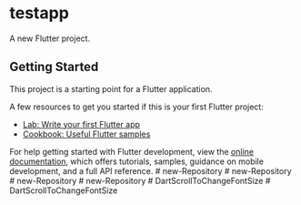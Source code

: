 # testapp

A new Flutter project.

## Getting Started

This project is a starting point for a Flutter application.

A few resources to get you started if this is your first Flutter project:

- [Lab: Write your first Flutter app](https://docs.flutter.dev/get-started/codelab)
- [Cookbook: Useful Flutter samples](https://docs.flutter.dev/cookbook)

For help getting started with Flutter development, view the
[online documentation](https://docs.flutter.dev/), which offers tutorials,
samples, guidance on mobile development, and a full API reference.
#   n e w - R e p o s i t o r y  
 #   n e w - R e p o s i t o r y  
 #   n e w - R e p o s i t o r y  
 #   n e w - R e p o s i t o r y  
 #   D a r t S c r o l l T o C h a n g e F o n t S i z e  
 #   D a r t S c r o l l T o C h a n g e F o n t S i z e  
 